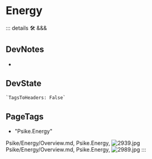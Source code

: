 
# <psike>Energy</psike>

::: details 🛠 <dev>&&&</dev>

## DevNotes

-

## DevState

```py
`TagsToHeaders: False`
```

<h2>PageTags</h2>

- "Psike.Energy"

Psike/Energy/Overview.md, <dev>Psike.Energy</dev>, ![2939.jpg](/PaperPhoto/2939.jpg)
Psike/Energy/Overview.md, <dev>Psike.Energy</dev>, ![2989.jpg](/PaperPhoto/2989.jpg)
:::
